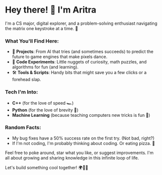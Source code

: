 # Hey there! 👋 I'm Aritra

I'm a CS major, digital explorer, and a problem-solving enthusiast navigating the matrix one keystroke at a time. 🚀

### What You'll Find Here:
- 🔭 **Projects**: From AI that tries (and sometimes succeeds) to predict the future to game engines that make pixels dance.
- 🧩 **Code Experiments**: Little nuggets of curiosity, math puzzles, and algorithms for fun (and learning).
- 🛠️ **Tools & Scripts**: Handy bits that might save you a few clicks or a forehead slap. 

### Tech I'm Into:
- **C++** (for the love of speed 🏎️)
- **Python** (for the love of brevity 🐍)
- **Machine Learning** (because teaching computers new tricks is fun 🤖)

### Random Facts:
- My bug fixes have a 50% success rate on the first try. (Not bad, right?)
- If I'm not coding, I'm probably thinking about coding. Or eating pizza. 🍕

Feel free to poke around, star what you like, or suggest improvements. I'm all about growing and sharing knowledge in this infinite loop of life. 

Let's build something cool together! 🌍👩‍💻


<!---
arighosh05/arighosh05 is a ✨ special ✨ repository because its `README.md` (this file) appears on your GitHub profile.
You can click the Preview link to take a look at your changes.
--->
